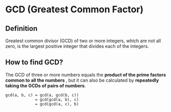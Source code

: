 # GCD (Greatest Common Factor)

## Definition 

Greatest common divisor (GCD) of two or more integers, which are not all zero, is the largest positive integer that divides each of the integers.

## How to find GCD?

The GCD of three or more numbers equals the <strong>product of the prime factors common to all the numbers </strong>,
 but it can also be calculated by <strong>repeatedly taking the GCDs of pairs of numbers</strong>.

```
gcd(a, b, c) = gcd(a, gcd(b, c))
             = gcd(gcd(a, b), c)
             = gcd(gcd(a, c), b)
```